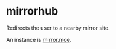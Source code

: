 # mirrorhub

Redirects the user to a nearby mirror site.

An instance is [mirror.moe](https://mirror.moe).
